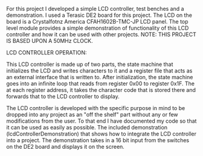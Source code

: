 For this project I developed a simple LCD controller, test benches and a demonstration. I used a Terasic DE2 board for this project. The LCD on the board is a Crystalfotnz America CFAH1602B-TMC-JP LCD panel. The top level module provides a simple demonstration of functionality of this LCD controller and how it can be used with other projects. NOTE: THIS PROJECT IS BASED UPON A 50MHz CLOCK.

LCD CONTROLLER OPERATION:

This LCD controller is made up of two parts, the state machine that initializes the LCD and writes characters to it and a register file that acts as an external interface that is written to. After initialization, the state machine goes into an infinite loop that reads from register 0x00 to register 0x1F. The at each register address, it takes the character code that is stored there and forwards that to the LCD controller to display.

The LCD controller is developed with the specific purpose in mind to be dropped into any project as an "off the shelf" part without any or few modifications from the user. To that end I have documented my code so that it can be used as easily as possible. The included demonstration (lcdControllerDemonstration) that shows how to integrate the LCD controller into a project. The demonstration takes in a 16 bit input from the switches on the DE2 board and displays it on the screen.

